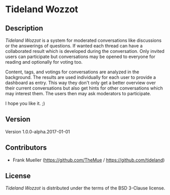 # Tideland Wozzot

## Description

*Tideland Wozzot* is a system for moderated conversations like
discussions or the answerings of questions. If wanted each thread
can have a collaborated result which is developed during the 
conversation. Only invited users can participate but conversations
may be opened to everyone for reading and optionally for voting too. 

Content, tags, and votings for conversations are analyzed in the
background. The results are used individually for each user to
provide a dashboard as entry. This way they don't only get a
better overview over their current conversations but also get
hints for other conversations which may interest them. The users
then may ask moderators to participate.

I hope you like it. ;)

## Version

Version 1.0.0-alpha.2017-01-01

## Contributors

- Frank Mueller (https://github.com/TheMue / https://github.com/tideland)

## License

*Tideland Wozzot* is distributed under the terms of the BSD 3-Clause license.